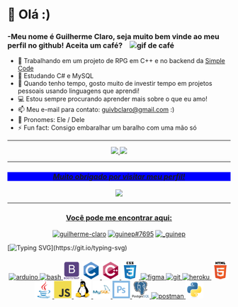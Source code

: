 # 🌟 Olá :)

### -Meu nome é Guilherme Claro, seja muito bem vinde ao meu perfil no github! Aceita um café? <img src="https://c.tenor.com/2Wu29iaHSYYAAAAi/coffee-lover-hot-coffee.gif" alt="gif de café" style="width:30px;"/>

- 💼 Trabalhando em um projeto de RPG em C++ e no backend da <a href="">Simple Code</a>
- 🌱 Estudando C# e MySQL
- 🧐 Quando tenho tempo, gosto muito de investir tempo em projetos pessoais usando linguagens que aprendi!
- 💻 Estou sempre procurando aprender mais sobre o que eu amo! 
- 📫 Meu e-mail para contato: guivbclaro@gmail.com :)
- 🎈 Pronomes: Ele / Dele
- ⚡ Fun fact: Consigo embaralhar um baralho com uma mão só


---

<div align="center">
  <a href="https://github.com/guinepp">
  <img height="140em" src="https://github-readme-stats.vercel.app/api?username=guinepp&show_icons=true&theme=nord&include_all_commits=true&count_private=true"/>
  <img height="140em" src="https://github-readme-stats.vercel.app/api/top-langs/?username=guinepp&layout=compact&langs_count=7&theme=nord"/>
</div>
  
  ---
  
<div align="center">
  <h3 style="background-color: blue"> <i> Muito obrigado por visitar meu perfil! </i> </h3>
<img src="https://i.pinimg.com/originals/b2/6e/21/b26e21d1249e8d98ae007d34c6f3dff2.gif" align="center" style="width: 40%" />
</div>  
  
  
  ---

<h3 align="center">Você pode me encontrar aqui:</h3>
<p align="center">
<a href="https://linkedin.com/in/guilherne-claro-b317ab140/" target="blank"><img align="center" src="https://raw.githubusercontent.com/rahuldkjain/github-profile-readme-generator/master/src/images/icons/Social/linked-in-alt.svg" alt="guilherme-claro" height="30" width="40" /></a>
<a href="https://discord.gg/guinep#7695" target="blank"><img align="center" src="https://raw.githubusercontent.com/rahuldkjain/github-profile-readme-generator/master/src/images/icons/Social/discord.svg" alt="guinep#7695" height="30" width="40" /></a>
  <a href="https://instagram.com/_guinep" target="blank"><img align="center" src="https://raw.githubusercontent.com/rahuldkjain/github-profile-readme-generator/master/src/images/icons/Social/instagram.svg" alt="_guinep" height="30" width="40" /></a>
</p>

[![Typing SVG](https://readme-typing-svg.herokuapp.com?font=Arial&color=%23000000&size=23&center=true&vCenter=true&width=1000&lines=Linguagens+e+Ferramentas:)](https://git.io/typing-svg)
  
<h3 align="center"></h3>
<p align="center"> <a href="https://www.arduino.cc/" target="_blank"> <img src="https://cdn.worldvectorlogo.com/logos/arduino-1.svg" alt="arduino" width="40" height="40"/> </a> <a href="https://www.gnu.org/software/bash/" target="_blank"> <img src="https://www.vectorlogo.zone/logos/gnu_bash/gnu_bash-icon.svg" alt="bash" width="40" height="40"/> </a> <a href="https://getbootstrap.com" target="_blank"> <img src="https://raw.githubusercontent.com/devicons/devicon/master/icons/bootstrap/bootstrap-plain-wordmark.svg" alt="bootstrap" width="40" height="40"/> </a> <a href="https://www.cprogramming.com/" target="_blank"> <img src="https://raw.githubusercontent.com/devicons/devicon/master/icons/c/c-original.svg" alt="c" width="40" height="40"/> </a> <a href="https://www.w3schools.com/cpp/" target="_blank"> <img src="https://raw.githubusercontent.com/devicons/devicon/master/icons/cplusplus/cplusplus-original.svg" alt="cplusplus" width="40" height="40"/> </a> <a href="https://www.w3schools.com/css/" target="_blank"> <img src="https://raw.githubusercontent.com/devicons/devicon/master/icons/css3/css3-original-wordmark.svg" alt="css3" width="40" height="40"/> </a> <a href="https://www.figma.com/" target="_blank"> <img src="https://www.vectorlogo.zone/logos/figma/figma-icon.svg" alt="figma" width="40" height="40"/> </a> <a href="https://git-scm.com/" target="_blank"> <img src="https://www.vectorlogo.zone/logos/git-scm/git-scm-icon.svg" alt="git" width="40" height="40"/> </a> <a href="https://heroku.com" target="_blank"> <img src="https://www.vectorlogo.zone/logos/heroku/heroku-icon.svg" alt="heroku" width="40" height="40"/> </a> <a href="https://www.w3.org/html/" target="_blank"> <img src="https://raw.githubusercontent.com/devicons/devicon/master/icons/html5/html5-original-wordmark.svg" alt="html5" width="40" height="40"/> </a> <a href="https://www.java.com" target="_blank"> <img src="https://raw.githubusercontent.com/devicons/devicon/master/icons/java/java-original.svg" alt="java" width="40" height="40"/> </a> <a href="https://developer.mozilla.org/en-US/docs/Web/JavaScript" target="_blank"> <img src="https://raw.githubusercontent.com/devicons/devicon/master/icons/javascript/javascript-original.svg" alt="javascript" width="40" height="40"/> </a> <a href="https://www.linux.org/" target="_blank"> <img src="https://raw.githubusercontent.com/devicons/devicon/master/icons/linux/linux-original.svg" alt="linux" width="40" height="40"/> </a> <a href="https://www.mysql.com/" target="_blank"> <img src="https://raw.githubusercontent.com/devicons/devicon/master/icons/mysql/mysql-original-wordmark.svg" alt="mysql" width="40" height="40"/> </a> <a href="https://www.photoshop.com/en" target="_blank"> <img src="https://raw.githubusercontent.com/devicons/devicon/master/icons/photoshop/photoshop-line.svg" alt="photoshop" width="40" height="40"/> </a> <a href="https://www.postgresql.org" target="_blank"> <img src="https://raw.githubusercontent.com/devicons/devicon/master/icons/postgresql/postgresql-original-wordmark.svg" alt="postgresql" width="40" height="40"/> </a> <a href="https://postman.com" target="_blank"> <img src="https://www.vectorlogo.zone/logos/getpostman/getpostman-icon.svg" alt="postman" width="40" height="40"/> </a> <a href="https://www.python.org" target="_blank"> <img src="https://raw.githubusercontent.com/devicons/devicon/master/icons/python/python-original.svg" alt="python" width="40" height="40"/> </a> </p>
  
